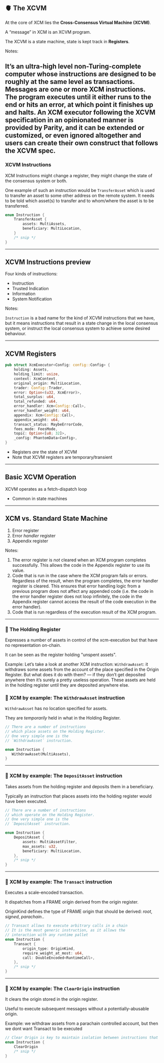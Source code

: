 ## 🫀 The XCVM

At the core of XCM lies the **Cross-Consensus Virtual Machine (XCVM)**.

A “message” in XCM is an XCVM program.

The XCVM is a state machine, state is kept track in **Registers**.

Notes:

It’s an ultra-high level non-Turing-complete computer whose instructions are designed to be roughly at the same level as transactions.
Messages are one or more XCM instructions.
The program executes until it either runs to the end or hits an error, at which point it finishes up and halts.
An XCM executor following the XCVM specification in an opinionated manner is provided by Parity, and it can be extended or customized, or even ignored altogether and users can create their own construct that follows the XCVM spec.
---
### XCVM Instructions

XCM Instructions might change a register, they might change the state of the consensus system or both.
   
One example of such an instruction would be `TransferAsset` which is used to transfer an asset to some other address on the remote system.
It needs to be told which asset(s) to transfer and to whom/where the asset is to be transferred.

```rust
enum Instruction {
    TransferAsset {
        assets: MultiAssets,
        beneficiary: MultiLocation,
    }
    /* snip */
}
```
---
## XCVM Instructions preview

Four kinds of instructions:

- Instruction
- Trusted Indication
- Information
- System Notification

Notes:

`Instruction` is a bad name for the kind of XCVM instructions that we have, but it means instructions that result in a state change in the local consensus system, or instruct the local consensus system to achieve some desired behaviour.

<!-- TODO example of XCM message that intuitively makes sense for students that can reason about assets and fees, highlight lines in code block and talk to them. Highlight LOCATION and ASSET instructions, that we will go into next -->  
---
## XCVM Registers

```rust
pub struct XcmExecutor<Config: config::Config> {
    holding: Assets,
    holding_limit: usize,
    context: XcmContext,
    original_origin: MultiLocation,
    trader: Config::Trader,
    error: Option<(u32, XcmError)>,
    total_surplus: u64,
    total_refunded: u64,
    error_handler: Xcm<Config::Call>,
    error_handler_weight: u64,
    appendix: Xcm<Config::Call>,
    appendix_weight: u64,
    transact_status: MaybeErrorCode,
    fees_mode: FeesMode,
    topic: Option<[u8; 32]>,
    _config: PhantomData<Config>,
}
```

- Registers _are_ the state of XCVM
- Note that XCVM registers are temporary/transient

---
## Basic XCVM Operation

XCVM operates as a fetch-dispatch loop

<widget-text center>

- Common in state machines

<!-- TODO: Graphics about a state machine similar to how the XCVM operates --> 

---

## XCM vs. Standard State Machine

<widget-text center>

1. Error register
1. Error _handler_ register
1. Appendix register

Notes:

1. The error register is _not_ cleared when an XCM program completes successfully.
   This allows the code in the Appendix register to use its value.
1. Code that is run in the case where the XCM program fails or errors.
   Regardless of the result, when the program completes, the error handler register is cleared.
   This ensures that error handling logic from a previous program does not affect any appended code (i.e. the code in the error handler register does not loop infinitely, the code in the Appendix register cannot access the result of the code execution in the error handler).
1. Code that is run regardless of the execution result of the XCM program.

---

<widget-columns>
<widget-column>

### 💁 The Holding Register
Expresses a number of assets in control of the xcm-execution but that have no representation on-chain.

It can be seen as the register holding "unspent assets".


Example:  Let’s take a look at another XCM instruction: `WithdrawAsset`: it withdraws some assets from the account of the place specified in the Origin Register.
But what does it do with them? — if they don’t get deposited anywhere then it’s surely a pretty useless operation. These assets are held in the holding register until they are deposited anywhere else.


### 💁 XCM by example: The `WithdrawAsset` instruction

`WithdrawAsset` has no location specified for assets.

They are _temporarily_ held in what in the Holding Register.

</widget-column>
<widget-column>

```rust
// There are a number of instructions
// which place assets on the Holding Register.
// One very simple one is the
// `WithdrawAsset` instruction.

enum Instruction {
   WithdrawAsset(MultiAssets), 
}
```
</widget-column>
</widget-columns>

---
### 💁 XCM by example: The `DepositAsset` instruction
Takes assets from the holding register and deposits them in a beneficiary.

Typically an instruction that places assets into the holding register would have been executed.

</widget-column>
<widget-column>

```rust
// There are a number of instructions
// which operate on the Holding Register.
// One very simple one is the
// `DepositAsset` instruction.

enum Instruction {
    DepositAsset {
        assets: MultiAssetFilter,
        max_assets: u32,
        beneficiary: MultiLocation,
    }, 
    /* snip */
}
```

</widget-column>
</widget-columns>

---
### 💁 XCM by example: The `Transact` instruction
Executes a scale-encoded transaction.

It dispatches from a FRAME origin derived from the origin register.

OriginKind defines the type of FRAME origin that should be derived: *root*, *signed*, *parachain*..
</widget-column>
</widget-columns>

```rust
// Transact allows to execute arbitrary calls in a chain
// It is the most generic instruction, as it allows the
// interaction with any runtime pallet
enum Instruction {
    Transact {
		origin_type: OriginKind,
		require_weight_at_most: u64,
		call: DoubleEncoded<RuntimeCall>,
	},
    /* snip */
}

```
</widget-column>
</widget-columns>

---
### 💁 XCM by example: The `ClearOrigin` instruction
It clears the origin stored in the origin register.

Useful to execute subsequent messages without a potentially-abusable origin.

Example: we withdraw assets from a parachain controlled account, but then we dont want Transact to be executed
 
</widget-column>
</widget-columns>

```rust
// Clear Origin is key to maintain isolation between instructions that are executed with a particular origin and instructions that are not
enum Instruction {
    ClearOrigin
    /* snip */
}
```
</widget-column>
</widget-columns>